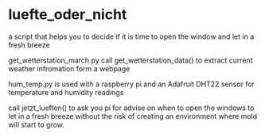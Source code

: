 # luefte_oder_nicht
a script that helps you to decide if it is time to open the window and let in a fresh breeze

get_wetterstation_march.py call get_wetterstation_data() to extract current weather infromation form a webpage

hum_temp.py is used with a raspberry pi and an  Adafruit DHT22 sensor for temperature and humidity readings

call jetzt_lueften() to ask you pi for advise on when to open the windows to let in a fresh breeze without the risk
of creating an environment where mold will start to grow.

